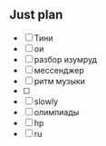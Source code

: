 ## Just plan
- [ ] Тини
- [ ] ои
- [ ] разбор изумруд
- [ ] мессенджер
- [ ] ритм музыки
- [ ] 
- [ ] slowly 
- [ ] олимпиады 
- [ ] hp
- [ ] ru

